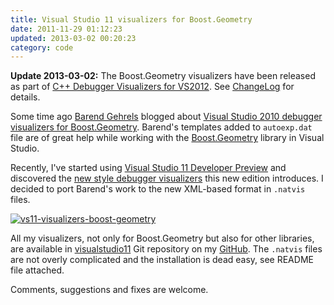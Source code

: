 ```yaml
---
title: Visual Studio 11 visualizers for Boost.Geometry
date: 2011-11-29 01:12:23
updated: 2013-03-02 00:20:23
category: code
---
```


**Update 2013-03-02:** The Boost.Geometry visualizers have been released as part of 
[C++ Debugger Visualizers for VS2012](https://cppvisualizers.codeplex.com/). 
See [ChangeLog](https://cppvisualizers.codeplex.com/SourceControl/changeset/view/abc7d3c4b046#Changelog.txt) for details.


Some time ago [Barend Gehrels](http://barendgehrels.blogspot.com/) blogged about [Visual Studio 2010 debugger visualizers for Boost.Geometry](http://barendgehrels.blogspot.com/2011/05/debugger-visualizers.html). Barend's templates added to `autoexp.dat` file are of great help while working with the [Boost.Geometry](www.boost.org/doc/libs/release/libs/geometry/doc/html/index.html) library in Visual Studio.


Recently, I've started using [Visual Studio 11 Developer Preview](http://www.microsoft.com/download/en/details.aspx?id=27538) and discovered the [new style debugger visualizers](/?p=2289) this new edition introduces. I decided to port Barend's work to the new XML-based format in `.natvis` files.


[![vs11-visualizers-boost-geometry](http://farm8.staticflickr.com/7172/6421696735_8c7107bc3c_z.jpg)](http://www.flickr.com/photos/mloskot/6421696735/)


All my visualizers, not only for Boost.Geometry but also for other libraries, are available in [visualstudio11](https://github.com/mloskot/visualstudio11) Git repository on my [GitHub](https://github.com/mloskot/). The `.natvis` files are not overly complicated and the installation is dead easy, see README file attached.


Comments, suggestions and fixes are welcome.
